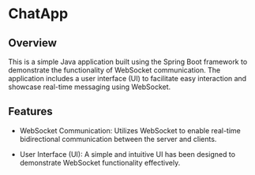 # ChatApp
## Overview
This is a simple Java application built using the Spring Boot framework to demonstrate the functionality of WebSocket communication. The application includes a user interface (UI) to facilitate easy interaction and showcase real-time messaging using WebSocket.

## Features
* WebSocket Communication: Utilizes WebSocket to enable real-time bidirectional communication between the server and clients.

* User Interface (UI): A simple and intuitive UI has been designed to demonstrate WebSocket functionality effectively.
